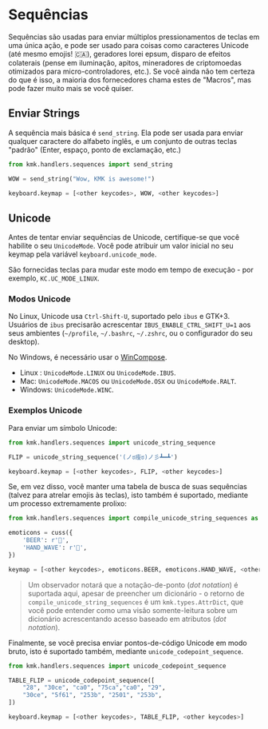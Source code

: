 # Sequências

Sequências são usadas para enviar múltiplos pressionamentos de teclas em uma
única ação, e pode ser usado para coisas como caracteres Unicode (até mesmo
emojis! 🇨🇦), geradores lorei epsum, disparo de efeitos colaterais (pense em
iluminação, apitos, mineradores de criptomoedas otimizados para
micro-controladores, etc.). Se você ainda não tem certeza do que é isso, a
maioria dos fornecedores chama estes de "Macros", mas pode fazer muito mais se
você quiser.

## Enviar Strings

A sequência mais básica é `send_string`. Ela pode ser usada para enviar qualquer
caractere do alfabeto inglês, e um conjunto de outras teclas "padrão" (Enter,
espaço, ponto de exclamação, etc.)

```python
from kmk.handlers.sequences import send_string

WOW = send_string("Wow, KMK is awesome!")

keyboard.keymap = [<other keycodes>, WOW, <other keycodes>]
```

## Unicode

Antes de tentar enviar sequências de Unicode, certifique-se que você habilite o
seu `UnicodeMode`. Você pode atribuir um valor inicial no seu keymap pela
variável `keyboard.unicode_mode`.

São fornecidas teclas para mudar este modo em tempo de execução - por exemplo,
`KC.UC_MODE_LINUX`.

### Modos Unicode

No Linux, Unicode usa `Ctrl-Shift-U`, suportado pelo `ibus` e GTK+3. Usuários de
`ibus` precisarão acrescentar `IBUS_ENABLE_CTRL_SHIFT_U=1` aos seus ambientes
(`~/profile`, `~/.bashrc`, `~/.zshrc`, ou o configurador do seu desktop).

No Windows, é necessário usar o
[WinCompose](https://github.com/samhocevar/wincompose).

- Linux : `UnicodeMode.LINUX` ou `UnicodeMode.IBUS`.
- Mac: `UnicodeMode.MACOS` ou `UnicodeMode.OSX` ou `UnicodeMode.RALT`.
- Windows: `UnicodeMode.WINC`.


### Exemplos Unicode

Para enviar um símbolo Unicode:

```python
from kmk.handlers.sequences import unicode_string_sequence

FLIP = unicode_string_sequence('(ノಠ痊ಠ)ノ彡┻━┻')

keyboard.keymap = [<other keycodes>, FLIP, <other keycodes>]
```

Se, em vez disso, você manter uma tabela de busca de suas sequências (talvez
para atrelar emojis às teclas), isto também é suportado, mediante um processo
extremamente prolixo:

```python
from kmk.handlers.sequences import compile_unicode_string_sequences as cuss

emoticons = cuss({
    'BEER': r'🍺',
    'HAND_WAVE': r'👋',
})

keymap = [<other keycodes>, emoticons.BEER, emoticons.HAND_WAVE, <other keycodes>]
```

> Um observador notará que a notação-de-ponto (*dot notation*) é suportada aqui,
> apesar de preencher um dicionário - o retorno de
> `compile_unicode_string_sequences` é um `kmk.types.AttrDict`, que você pode
> entender como uma visão somente-leitura sobre um dicionário acrescentando
> acesso baseado em atributos (*dot notation*).

Finalmente, se você precisa enviar pontos-de-código Unicode em modo bruto, isto
é suportado também, mediante `unicode_codepoint_sequence`.

```python
from kmk.handlers.sequences import unicode_codepoint_sequence

TABLE_FLIP = unicode_codepoint_sequence([
    "28", "30ce", "ca0", "75ca","ca0", "29",
    "30ce", "5f61", "253b", "2501", "253b",
])

keyboard.keymap = [<other keycodes>, TABLE_FLIP, <other keycodes>]
```
